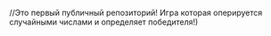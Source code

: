 //Это первый публичный репозиторий! Игра которая оперируется случайными числами и определяет победителя!)

